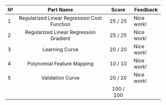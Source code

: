 № | Part Name | Score | Feedback 
--- |:---:|:---:| --- | 
1 | Regularized Linear Regression Cost Function |  25 /  25 | Nice work! 
2 | Regularized Linear Regression Gradient |  25 /  25 | Nice work! 
3 | Learning Curve |  20 /  20 | Nice work! 
4 | Polynomial Feature Mapping |  10 /  10 | Nice work! 
5 | Validation Curve | 20 / 20 | Nice work! 
 | |  | 100 / 100 | 
